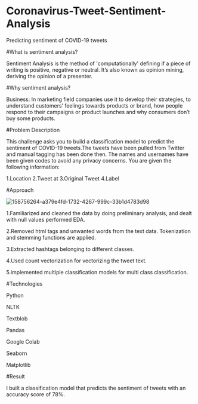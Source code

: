 # Coronavirus-Tweet-Sentiment-Analysis

Predicting sentiment of COVID-19 tweets

#What is sentiment analysis?

Sentiment Analysis is the method of 'computationally' defining if a piece of writing is positive, negative or neutral. It’s also known as opinion mining, deriving the opinion of a presenter.

#Why sentiment analysis?

Business: In marketing field companies use it to develop their strategies, to understand customers’ feelings towards products or brand, how people respond to their campaigns or product launches and why consumers don’t buy some products.

#Problem Description

This challenge asks you to build a classification model to predict the sentiment of COVID-19 tweets.The tweets have been pulled from Twitter and manual tagging has been done then. The names and usernames have been given codes to avoid any privacy concerns. You are given the following information:

1.Location
2.Tweet at
3.Original Tweet
4.Label

#Approach

![158756264-a379e4fd-1732-4267-999c-33b1d4783d98](https://user-images.githubusercontent.com/31198822/215026965-012055c5-e0c1-4a86-92cc-ec58468da718.png)

1.Familiarized and cleaned the data by doing preliminary analysis, and dealt with null values performed EDA.

2.Removed html tags and unwanted words from the text data. Tokenization and stemming functions are applied.

3.Extracted hashtags belonging to different classes.

4.Used count vectorization for vectorizing the tweet text.

5.implemented multiple classification models for multi class classification.


#Technologies

Python

NLTK

Textblob

Pandas

Google Colab

Seaborn

Matplotlib

#Result

I built a classification model that predicts the sentiment of tweets with an accuracy score of 78%.
